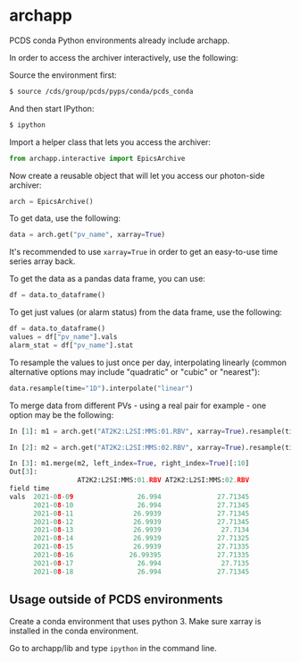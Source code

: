 archapp
=======

PCDS conda Python environments already include archapp.

In order to access the archiver interactively, use the following:

Source the environment first:
```bash
$ source /cds/group/pcds/pyps/conda/pcds_conda
```

And then start IPython:
```bash
$ ipython
```

Import a helper class that lets you access the archiver:

```python
from archapp.interactive import EpicsArchive
```

Now create a reusable object that will let you access our photon-side archiver:

```python
arch = EpicsArchive()
```

To get data, use the following:

```python
data = arch.get("pv_name", xarray=True)
```

It's recommended to use ``xarray=True`` in order to get an easy-to-use time series
array back.

To get the data as a pandas data frame, you can use:

```python
df = data.to_dataframe()
```

To get just values (or alarm status) from the data frame, use the following:
```python
df = data.to_dataframe()
values = df["pv_name"].vals
alarm_stat = df["pv_name"].stat
```

To resample the values to just once per day, interpolating linearly (common
alternative options may include "quadratic" or "cubic" or "nearest"):

```python
data.resample(time="1D").interpolate("linear")
```

To merge data from different PVs - using a real pair for example - one option
may be the following:

```python
In [1]: m1 = arch.get("AT2K2:L2SI:MMS:01.RBV", xarray=True).resample(time="1D").interpolate("linear").to_dataframe()

In [2]: m2 = arch.get("AT2K2:L2SI:MMS:02.RBV", xarray=True).resample(time="1D").interpolate("linear").to_dataframe()

In [3]: m1.merge(m2, left_index=True, right_index=True)[:10]
Out[3]:
                 AT2K2:L2SI:MMS:01.RBV AT2K2:L2SI:MMS:02.RBV
field time
vals  2021-08-09                26.994              27.71345
      2021-08-10                26.994              27.71345
      2021-08-11               26.9939              27.71345
      2021-08-12               26.9939              27.71345
      2021-08-13               26.9939               27.7134
      2021-08-14               26.9939              27.71325
      2021-08-15               26.9939              27.71335
      2021-08-16              26.99395              27.71335
      2021-08-17                26.994               27.7135
      2021-08-18                26.994              27.71345
```


Usage outside of PCDS environments
----------------------------------

Create a conda environment that uses python 3. Make sure xarray is installed in the conda environment.

Go to archapp/lib and type ``ipython`` in the command line.
